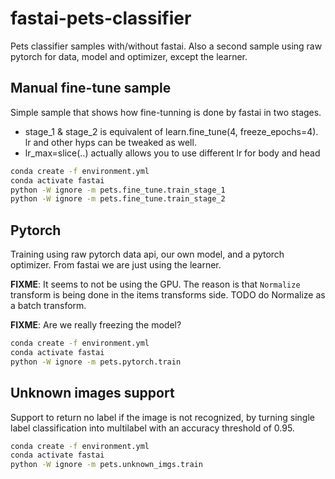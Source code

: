 # fastai-pets-classifier

Pets classifier samples with/without fastai. Also a second sample using raw pytorch for data, model and optimizer, except the learner.

## Manual fine-tune sample

Simple sample that shows how fine-tunning is done by fastai in two stages.

* stage_1 & stage_2 is equivalent of learn.fine_tune(4, freeze_epochs=4). lr and other hyps can be tweaked as well.
* lr_max=slice(..) actually allows you to use different lr for body and head

```bash
conda create -f environment.yml
conda activate fastai
python -W ignore -m pets.fine_tune.train_stage_1
python -W ignore -m pets.fine_tune.train_stage_2
```

## Pytorch

Training using raw pytorch data api, our own model, and a pytorch optimizer. From fastai we are just using the learner.

**FIXME**: It seems to not be using the GPU.
The reason is that `Normalize` transform is being done in the items transforms side. TODO do Normalize as a batch transform.

**FIXME**: Are we really freezing the model?

```bash
conda create -f environment.yml
conda activate fastai
python -W ignore -m pets.pytorch.train
```

## Unknown images support

Support to return no label if the image is not recognized, by turning single label classification into multilabel with an accuracy threshold of 0.95.

```bash
conda create -f environment.yml
conda activate fastai
python -W ignore -m pets.unknown_imgs.train
```
